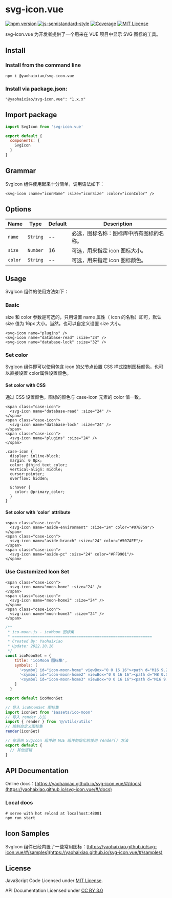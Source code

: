 # svg-icon.vue

[![npm version](https://img.shields.io/npm/v/@yaohaixiao/svg-icon.vue)](https://www.npmjs.com/package/@yaohaixiao/svg-icon.vue)
[![js-semistandard-style](https://img.shields.io/badge/code%20style-semistandard-brightgreen.svg?style=flat-square)](https://github.com/Flet/semistandard)
[![Coverage](https://codecov.io/gh/yaohaixiao/svg-icon.vue/branch/main/graph/badge.svg)](https://codecov.io/gh/yaohaixiao/vg-icon.vue)
[![MIT License](https://img.shields.io/github/license/yaohaixiao/svg-icon.vue.svg)](https://github.com/yaohaixiao/svg-icon.vue/blob/master/LICENSE)

svg-icon.vue 为开发者提供了一个用来在 VUE 项目中显示 SVG 图标的工具。

## Install

### Install from the command line

```shell
npm i @yaohaixiao/svg-icon.vue
```

### Install via package.json:

```shell
"@yaohaixiao/svg-icon.vue": "1.x.x"
```


## Import package

```js
import SvgIcon from 'svg-icon.vue'

export default {
  components: {
    SvgIcon
  }
}
```


## Grammar

SvgIcon 组件使用起来十分简单，调用语法如下：

```vue
<svg-icon :name="iconName" :size="iconSize" :color="iconColor" />
```


## Options

| Name    | Type     | Default |  Description |
|---------|----------|---------|---|
| `name`  | `String` | --      |  必选，图标名称：图标库中所有图标的名称。 |
| `size`  | `Number` | 16      | 可选，用来指定 icon 图标大小。  |
| `color` | `String` | --      |  可选，用来指定 icon 图标颜色。 |



## Usage

SvgIcon 组件的使用方法如下：

### Basic

size 和 color 参数是可选的，只用设置 name 属性（ icon 的名称）即可，默认 size 值为 16px 大小。当然，也可以自定义设置 size 大小。

```vue
<svg-icon name="plugins" />
<svg-icon name="database-read" :size="24" />
<svg-icon name="database-lock" :size="32" />
```

### Set color

SvgIcon 组件即可以使用包含 icon 的父节点设置 CSS 样式控制图标颜色，也可以直接设置 color属性设置颜色。

#### Set color with CSS

通过 CSS 设置颜色，图标的颜色与 case-icon 元素的 color 值一致。

```vue
<span class="case-icon">
  <svg-icon name="database-read" :size="24" />
</span>
<span class="case-icon">
  <svg-icon name="database-lock" :size="24" />
</span>
<span class="case-icon">
  <svg-icon name="plugins" :size="24" />
</span>
```

```less
.case-icon {
  display: inline-block;
  margin: 0 8px;
  color: @third_text_color;
  vertical-align: middle;
  cursor:pointer;
  overflow: hidden;

  &:hover {
    color: @primary_color;
  }
}
```

#### Set color with 'color' attribute

```vue
<span class="case-icon">
  <svg-icon name="aside-environment" :size="24" color="#07B759"/>
</span>
<span class="case-icon">
  <svg-icon name="aside-branch" :size="24" color="#507AFE"/>
</span>
<span class="case-icon">
  <svg-icon name="aside-pc" :size="24" color="#FF9901"/>
</span>
```

### Use Customized Icon Set

```vue
<span class="case-icon">
  <svg-icon name="moon-home" :size="24" />
</span>
<span class="case-icon">
  <svg-icon name="moon-home2" :size="24" />
</span>
<span class="case-icon">
  <svg-icon name="moon-home3" :size="24" />
</span>
```

```js
/**
 * ico-moon.js - icoMoon 图标集
 * =============================================================
 * Created By: Yaohaixiao
 * Update: 2022.10.16
 */
const icoMoonSet = {
    title: 'icoMoon 图标集',
    symbols: [
      '<symbol id="icon-moon-home" viewBox="0 0 16 16"><path d="M16 9.226l-8-6.21-8 6.21v-2.532l8-6.21 8 6.21zM14 9v6h-4v-4h-4v4h-4v-6l6-4.5z"></path></symbol>',
      '<symbol id="icon-moon-home2" viewBox="0 0 16 16"><path d="M8 0.5l-8 8 1.5 1.5 1.5-1.5v6.5h4v-3h2v3h4v-6.5l1.5 1.5 1.5-1.5-8-8zM8 7c-0.552 0-1-0.448-1-1s0.448-1 1-1c0.552 0 1 0.448 1 1s-0.448 1-1 1z"></path></symbol>',
      '<symbol id="icon-moon-home3" viewBox="0 0 16 16"><path d="M16 9.5l-3-3v-4.5h-2v2.5l-3-3-8 8v0.5h2v5h5v-3h2v3h5v-5h2z"></path></symbol>'
    ]
  }

export default icoMoonSet

// 导入 icoMoonSet 图标集
import iconSet from '$assets/ico-moon'
// 导入 render 方法
import { render } from '@/utils/utils'
// 绘制自定义图标集
render(iconSet)

// 在调用 SvgIcon 组件的 VUE 组件初始化前使用 render() 方法
export default {
  // 其他逻辑
}
```

## API Documentation

Online docs：[https://yaohaixiao.github.io/svg-icon.vue/#/docs](https://yaohaixiao.github.io/svg-icon.vue/#/docs)

### Local docs

```shell
# serve with hot reload at localhost:48081
npm run start
```


## Icon Samples

SvgIcon 组件已经内置了一些常用图标：[https://yaohaixiao.github.io/svg-icon.vue/#/samples](https://yaohaixiao.github.io/svg-icon.vue/#/samples)


## License

JavaScript Code Licensed under [MIT License](http://opensource.org/licenses/mit-license.html).

API Documentation Licensed under [CC BY 3.0](http://creativecommons.org/licenses/by/3.0/)
